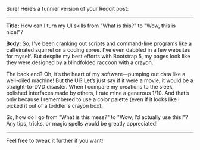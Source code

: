 Sure! Here’s a funnier version of your Reddit post:

---

**Title:** How can I turn my UI skills from "What is this?" to "Wow, this is nice!"?

**Body:** So, I've been cranking out scripts and command-line programs like a caffeinated squirrel on a coding spree. I've even dabbled in a few websites for myself. But despite my best efforts with Bootstrap 5, my pages look like they were designed by a blindfolded raccoon with a crayon. 

The back end? Oh, it’s the heart of my software—pumping out data like a well-oiled machine! But the UI? Let’s just say if it were a movie, it would be a straight-to-DVD disaster. When I compare my creations to the sleek, polished interfaces made by others, I rate mine a generous 1/10. And that’s only because I remembered to use a color palette (even if it looks like I picked it out of a toddler's crayon box).

So, how do I go from "What is this mess?" to "Wow, I’d actually use this!"? Any tips, tricks, or magic spells would be greatly appreciated!

--- 

Feel free to tweak it further if you want!